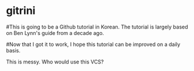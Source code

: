 # gitrini

#This is going to be a Github tutorial in Korean. The tutorial is largely based on Ben Lynn's guide from a decade ago.

#Now that I got it to work, I hope this tutorial can be improved on a daily basis.

This is messy. Who would use this VCS?